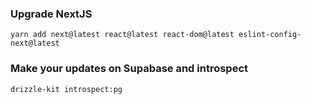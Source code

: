 ### Upgrade NextJS
```
yarn add next@latest react@latest react-dom@latest eslint-config-next@latest
```

### Make your updates on Supabase and introspect
```
drizzle-kit introspect:pg
```
